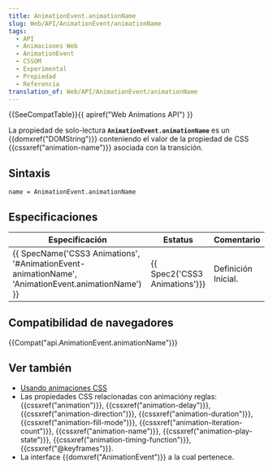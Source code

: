 ```yaml
---
title: AnimationEvent.animationName
slug: Web/API/AnimationEvent/animationName
tags:
  - API
  - Animaciones Web
  - AnimationEvent
  - CSSOM
  - Experimental
  - Propiedad
  - Referencia
translation_of: Web/API/AnimationEvent/animationName
---
```


{{SeeCompatTable}}{{ apiref("Web Animations API") }}

La propiedad de solo-lectura **`AnimationEvent.animationName`** es un {{domxref("DOMString")}} conteniendo el valor de la propiedad de CSS {{cssxref("animation-name")}} asociada con la transición.

## Sintaxis

```
name = AnimationEvent.animationName
```

## Especificaciones

| Especificación                                                                                                                       | Estatus                                  | Comentario          |
| ------------------------------------------------------------------------------------------------------------------------------------ | ---------------------------------------- | ------------------- |
| {{ SpecName('CSS3 Animations', '#AnimationEvent-animationName', 'AnimationEvent.animationName') }} | {{ Spec2('CSS3 Animations')}} | Definición Inicial. |

## Compatibilidad de navegadores

{{Compat("api.AnimationEvent.animationName")}}

## Ver también

- [Usando animaciones CSS](/es/docs/CSS/Using_CSS_animations)
- Las propiedades CSS relacionadas con animacióny reglas: {{cssxref("animation")}}, {{cssxref("animation-delay")}}, {{cssxref("animation-direction")}}, {{cssxref("animation-duration")}}, {{cssxref("animation-fill-mode")}}, {{cssxref("animation-iteration-count")}}, {{cssxref("animation-name")}}, {{cssxref("animation-play-state")}}, {{cssxref("animation-timing-function")}}, {{cssxref("@keyframes")}}.
- La interface {{domxref("AnimationEvent")}} a la cual pertenece.
